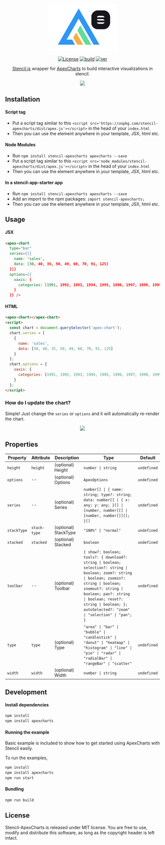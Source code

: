 <p align="center"><img src="https://github.com/apexcharts/stencil-apexcharts/raw/master/src/assets/stencil-apexcharts.png"></p>

<p align="center">
  <a href="https://github.com/apexcharts/stencil-apexcharts/blob/master/LICENSE"><img src="https://img.shields.io/badge/License-MIT-brightgreen.svg" alt="License"></a>
  <a href="https://travis-ci.com/apexcharts/stencil-apexcharts"><img src="https://api.travis-ci.com/apexcharts/stencil-apexcharts.svg?branch=master" alt="build" /></a>
  <a href="https://www.npmjs.com/package/stencil-apexcharts"><img src="https://img.shields.io/npm/v/stencil-apexcharts.svg" alt="ver"></a>
</p>

<p align="center"><a href="https://stenciljs.com">Stencil.js</a> wrapper for <a href="https://apexcharts.com">ApexCharts</a> to build interactive visualizations in stencil.</p>

<p align="center"><a href="https://apexcharts.com/javascript-chart-demos/"><img src="https://apexcharts.com/media/apexcharts-banner.png"></a></p>


## Installation

#### Script tag

- Put a script tag similar to this `<script src='https://unpkg.com/stencil-apexcharts/dist/apex.js'></script>` in the head of your `index.html`
- Then you can use the element anywhere in your template, JSX, html etc.

#### Node Modules

- Run `npm install stencil-apexcharts apexcharts --save`
- Put a script tag similar to this `<script src='node_modules/stencil-apexcharts/dist/apex.js'></script>` in the head of your `index.html`
- Then you can use the element anywhere in your template, JSX, html etc.

#### In a stencil-app-starter app

- Run `npm install stencil-apexcharts apexcharts --save`
- Add an import to the npm packages: `import stencil-apexcharts;`
- Then you can use the element anywhere in your template, JSX, html etc.

## Usage

#### JSX

```html
<apex-chart
  type="bar"
  series={[{
    name: 'sales',
    data: [30, 40, 35, 50, 49, 60, 70, 91, 125]
  }]}
  options={{
    xaxis: {
      categories: [1991, 1992, 1993, 1994, 1995, 1996, 1997, 1998, 1999]
    }
  }} />
```

#### HTML

```html
<apex-chart></apex-chart>
<script>
  const chart = document.querySelector('apex-chart');
  chart.series = [
    {
      name: 'sales',
      data: [30, 40, 35, 50, 49, 60, 70, 91, 125]
    }
  ];
  chart.options = {
    xaxis: {
      categories: [1991, 1992, 1993, 1994, 1995, 1996, 1997, 1998, 1999]
    }
  };
</script>
```

### How do I update the chart?

Simple! Just change the `series` or `options` and it will automatically re-render the chart.
<p align="center"><a href="#"><img src="https://apexcharts.com/media/react-chart-updation.gif"></a></p>

## Properties

| Property    | Attribute    | Description          | Type                                                                                                                                                                                                                                                                                  | Default     |
| ----------- | ------------ | -------------------- | ------------------------------------------------------------------------------------------------------------------------------------------------------------------------------------------------------------------------------------------------------------------------------------- | ----------- |
| `height`    | `height`     | (optional) Height    | `number \| string`                                                                                                                                                                                                                                                                    | `undefined` |
| `options`   | --           | (optional) Options   | `ApexOptions`                                                                                                                                                                                                                                                                         | `undefined` |
| `series`    | --           | (optional) Series    | `number[] \| { name: string; type?: string; data: number[] \| { x: any; y: any; }[] \| [number, number][] \| [number, number[]][]; }[]`                                                                                                                                               | `undefined` |
| `stackType` | `stack-type` | (optional) StackType | `"100%" \| "normal"`                                                                                                                                                                                                                                                                  | `undefined` |
| `stacked`   | `stacked`    | (optional) Stacked   | `boolean`                                                                                                                                                                                                                                                                             | `undefined` |
| `toolbar`   | --           | (optional) Toolbar   | `{ show?: boolean; tools?: { download?: string \| boolean; selection?: string \| boolean; zoom?: string \| boolean; zoomin?: string \| boolean; zoomout?: string \| boolean; pan?: string \| boolean; reset?: string \| boolean; }; autoSelected?: "zoom" \| "selection" \| "pan"; }` | `undefined` |
| `type`      | `type`       | (optional) Type      | `"area" \| "bar" \| "bubble" \| "candlestick" \| "donut" \| "heatmap" \| "histogram" \| "line" \| "pie" \| "radar" \| "radialBar" \| "rangeBar" \| "scatter"`                                                                                                                         | `undefined` |
| `width`     | `width`      | (optional) Width     | `number \| string`                                                                                                                                                                                                                                                                    | `undefined` |

## Development

#### Install dependencies

```bash
npm install
npm install apexcharts
```

#### Running the example

Basic example is included to show how to get started using ApexCharts with Stencil easily.

To run the examples,
```bash
npm install
npm install apexcharts
npm run start
```

#### Bundling

```bash
npm run build
```

## License

Stencil-ApexCharts is released under MIT license. You are free to use, modify and distribute this software, as long as the copyright header is left intact.
